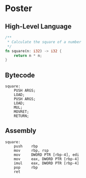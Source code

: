 # Poster

## High-Level Language

```rust
/**
 * Calculate the square of a number
 */
fn square(n: i32) -> i32 {
	return n * n;
}
```

## Bytecode
```
square:
	PUSH ARGS;
	LOAD;
	PUSH ARGS;
	LOAD;
	MUL;
	MOVRET;
	RETURN;
```

## Assembly
```assembly
square:
	push	rbp
	mov		rbp, rsp
	mov		DWORD PTR [rbp-4], edi
	mov		eax, DWORD PTR [rbp-4]
	imul	eax, DWORD PTR [rbp-4]
	pop		rbp
	ret
```
